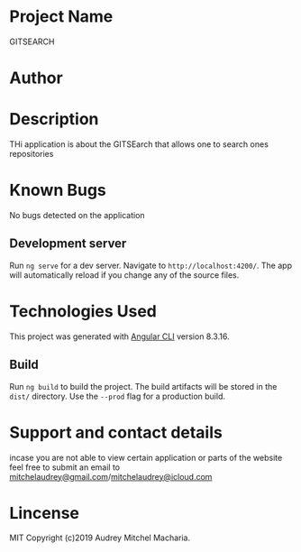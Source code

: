# Project Name
 GITSEARCH


# Author
#  Description
THi application is about the GITSEarch that allows one to search ones repositories 

# Known Bugs

No bugs detected on the application

## Development server

Run `ng serve` for a dev server. Navigate to `http://localhost:4200/`. The app will automatically reload if you change any of the source files.

  # Technologies Used
This project was generated with [Angular CLI](https://github.com/angular/angular-cli) version 8.3.16.

## Build

Run `ng build` to build the project. The build artifacts will be stored in the `dist/` directory. Use the `--prod` flag for a production build.

# Support and contact details

incase you are not able to view certain application or parts of the website feel free to submit an email to mitchelaudrey@gmail.com/mitchelaudrey@icloud.com


# Lincense

MIT Copyright (c)2019 Audrey Mitchel Macharia.